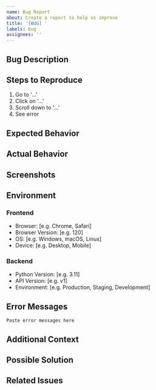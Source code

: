 ```yaml
---
name: Bug Report
about: Create a report to help us improve
title: '[BUG] '
labels: bug
assignees: ''
---
```


## Bug Description
<!-- A clear and concise description of what the bug is -->

## Steps to Reproduce
1. Go to '...'
2. Click on '...'
3. Scroll down to '...'
4. See error

## Expected Behavior
<!-- What you expected to happen -->

## Actual Behavior
<!-- What actually happened -->

## Screenshots
<!-- If applicable, add screenshots to help explain your problem -->

## Environment
<!-- Please complete the following information -->

### Frontend
- Browser: [e.g. Chrome, Safari]
- Browser Version: [e.g. 120]
- OS: [e.g. Windows, macOS, Linux]
- Device: [e.g. Desktop, Mobile]

### Backend
- Python Version: [e.g. 3.11]
- API Version: [e.g. v1]
- Environment: [e.g. Production, Staging, Development]

## Error Messages
<!-- Include any error messages, logs, or stack traces -->

```
Paste error messages here
```

## Additional Context
<!-- Add any other context about the problem here -->

## Possible Solution
<!-- Optional: suggest a fix or reason for the bug -->

## Related Issues
<!-- Link to related issues if any -->
